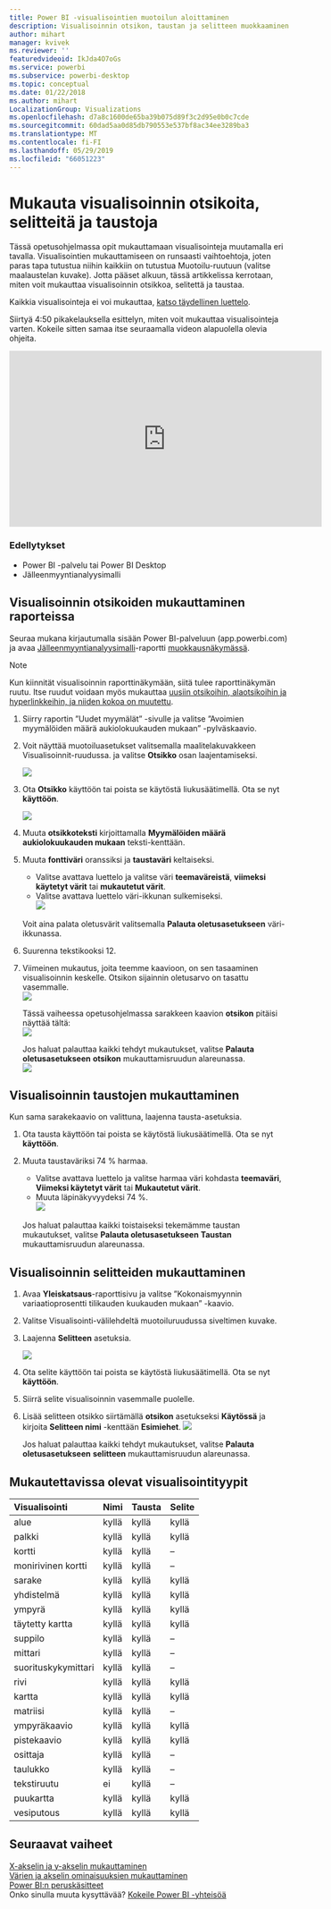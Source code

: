 ```yaml
---
title: Power BI -visualisointien muotoilun aloittaminen
description: Visualisoinnin otsikon, taustan ja selitteen muokkaaminen
author: mihart
manager: kvivek
ms.reviewer: ''
featuredvideoid: IkJda4O7oGs
ms.service: powerbi
ms.subservice: powerbi-desktop
ms.topic: conceptual
ms.date: 01/22/2018
ms.author: mihart
LocalizationGroup: Visualizations
ms.openlocfilehash: d7a8c1600de65ba39b075d89f3c2d95e0b0c7cde
ms.sourcegitcommit: 60dad5aa0d85db790553e537bf8ac34ee3289ba3
ms.translationtype: MT
ms.contentlocale: fi-FI
ms.lasthandoff: 05/29/2019
ms.locfileid: "66051223"
---
```

# <a name="customize-visualization-titles-legends-and-backgrounds"></a>Mukauta visualisoinnin otsikoita, selitteitä ja taustoja
Tässä opetusohjelmassa opit mukauttamaan visualisointeja muutamalla eri tavalla.   Visualisointien mukauttamiseen on runsaasti vaihtoehtoja, joten paras tapa tutustua niihin kaikkiin on tutustua Muotoilu-ruutuun (valitse maalaustelan kuvake).  Jotta pääset alkuun, tässä artikkelissa kerrotaan, miten voit mukauttaa visualisoinnin otsikkoa, selitettä ja taustaa.  

Kaikkia visualisointeja ei voi mukauttaa, [katso täydellinen luettelo](#list).  

Siirtyä 4:50 pikakelauksella esittelyn, miten voit mukauttaa visualisointeja varten. Kokeile sitten samaa itse seuraamalla videon alapuolella olevia ohjeita.

<iframe width="560" height="315" src="https://www.youtube.com/embed/IkJda4O7oGs" frameborder="0" allowfullscreen></iframe>

### <a name="prerequisites"></a>Edellytykset
- Power BI -palvelu tai Power BI Desktop
- Jälleenmyyntianalyysimalli

## <a name="customize-visualization-titles-in-reports"></a>Visualisoinnin otsikoiden mukauttaminen raporteissa
Seuraa mukana kirjautumalla sisään Power BI-palveluun (app.powerbi.com) ja avaa [Jälleenmyyntianalyysimalli](../sample-datasets.md)-raportti [muokkausnäkymässä](../service-interact-with-a-report-in-editing-view.md).

> [!NOTE]
> Kun kiinnität visualisoinnin raporttinäkymään, siitä tulee raporttinäkymän ruutu.  Itse ruudut voidaan myös mukauttaa [uusiin otsikoihin, alaotsikoihin ja hyperlinkkeihin, ja niiden kokoa on muutettu](../service-dashboard-edit-tile.md).
> 
> 

1. Siirry raportin ”Uudet myymälät” -sivulle ja valitse ”Avoimien myymälöiden määrä aukiolokuukauden mukaan” -pylväskaavio.
2. Voit näyttää muotoiluasetukset valitsemalla maalitelakuvakkeen Visualisoinnit-ruudussa.  ja valitse **Otsikko** osan laajentamiseksi.  

   ![](media/power-bi-visualization-customize-title-background-and-legend/power-bi-formatting-menu.png)
3. Ota **Otsikko** käyttöön tai poista se käytöstä liukusäätimellä. Ota se nyt **käyttöön**.  

   ![](media/power-bi-visualization-customize-title-background-and-legend/onoffslider.png)
4. Muuta **otsikkoteksti** kirjoittamalla **Myymälöiden määrä aukiolokuukauden mukaan** teksti-kenttään.  
5. Muuta **fonttiväri** oranssiksi ja **taustaväri** keltaiseksi.

   * Valitse avattava luettelo ja valitse väri **teemaväreistä**, **viimeksi käytetyt värit** tai **mukautetut värit**.
   * Valitse avattava luettelo väri-ikkunan sulkemiseksi.  
     ![](media/power-bi-visualization-customize-title-background-and-legend/customizecolorpicker.png)

   Voit aina palata oletusvärit valitsemalla **Palauta oletusasetukseen** väri-ikkunassa.
6. Suurenna tekstikooksi 12.
7. Viimeinen mukautus, joita teemme kaavioon, on sen tasaaminen visualisoinnin keskelle. Otsikon sijainnin oletusarvo on tasattu vasemmalle.  
   ![](media/power-bi-visualization-customize-title-background-and-legend/customizealign.png)

    Tässä vaiheessa opetusohjelmassa sarakkeen kaavion **otsikon** pitäisi näyttää tältä:  
    ![](media/power-bi-visualization-customize-title-background-and-legend/tutorialprogress1.png)

    Jos haluat palauttaa kaikki tehdyt mukautukset, valitse **Palauta oletusasetukseen** **otsikon** mukauttamisruudun alareunassa.  
    ![](media/power-bi-visualization-customize-title-background-and-legend/revertall.png)

## <a name="customize-visualization-backgrounds"></a>Visualisoinnin taustojen mukauttaminen
Kun sama sarakekaavio on valittuna, laajenna tausta-asetuksia.

1. Ota tausta käyttöön tai poista se käytöstä liukusäätimellä. Ota se nyt **käyttöön**.
2. Muuta taustaväriksi 74 % harmaa.

   * Valitse avattava luettelo ja valitse harmaa väri kohdasta **teemaväri**, **Viimeksi käytetyt värit** tai **Mukautetut värit**.
   * Muuta läpinäkyvyydeksi 74 %.   
     ![](media/power-bi-visualization-customize-title-background-and-legend/power-bi-customize-background.png)

   Jos haluat palauttaa kaikki toistaiseksi tekemämme taustan mukautukset, valitse **Palauta oletusasetukseen** **Taustan** mukauttamisruudun alareunassa.

## <a name="customize-visualization-legends"></a>Visualisoinnin selitteiden mukauttaminen
1. Avaa **Yleiskatsaus**-raporttisivu ja valitse ”Kokonaismyynnin variaatioprosentti tilikauden kuukauden mukaan” -kaavio.
2. Valitse Visualisointi-välilehdeltä muotoiluruudussa siveltimen kuvake.  
3. Laajenna **Selitteen** asetuksia.

      ![](media/power-bi-visualization-customize-title-background-and-legend/legend.png)
4. Ota selite käyttöön tai poista se käytöstä liukusäätimellä. Ota se nyt **käyttöön**.
5. Siirrä selite visualisoinnin vasemmalle puolelle.    
6. Lisää selitteen otsikko siirtämällä **otsikon** asetukseksi **Käytössä** ja kirjoita **Selitteen nimi** -kenttään **Esimiehet**.
   ![](media/power-bi-visualization-customize-title-background-and-legend/legend-move.png)

   Jos haluat palauttaa kaikki tehdyt mukautukset, valitse **Palauta oletusasetukseen** **selitteen** mukauttamisruudun alareunassa.

<a name="list"></a>

## <a name="visualization-types-that-can-be-customized"></a>Mukautettavissa olevat visualisointityypit

| Visualisointi | Nimi | Tausta | Selite |
|:--- |:--- |:--- |:--- |
| alue |kyllä |kyllä |kyllä |
| palkki |kyllä |kyllä |kyllä |
| kortti |kyllä |kyllä |– |
| monirivinen kortti |kyllä |kyllä |– |
| sarake |kyllä |kyllä |kyllä |
| yhdistelmä |kyllä |kyllä |kyllä |
| ympyrä |kyllä |kyllä |kyllä |
| täytetty kartta |kyllä |kyllä |kyllä |
| suppilo |kyllä |kyllä |– |
| mittari |kyllä |kyllä |– |
| suorituskykymittari |kyllä |kyllä |– |
| rivi |kyllä |kyllä |kyllä |
| kartta |kyllä |kyllä |kyllä |
| matriisi |kyllä |kyllä |– |
| ympyräkaavio |kyllä |kyllä |kyllä |
| pistekaavio |kyllä |kyllä |kyllä |
| osittaja |kyllä |kyllä |– |
| taulukko |kyllä |kyllä |– |
| tekstiruutu |ei |kyllä |– |
| puukartta |kyllä |kyllä |kyllä |
| vesiputous |kyllä |kyllä |kyllä |

## <a name="next-steps"></a>Seuraavat vaiheet
[X-akselin ja y-akselin mukauttaminen](power-bi-visualization-customize-x-axis-and-y-axis.md)  
[Värien ja akselin ominaisuuksien mukauttaminen](service-getting-started-with-color-formatting-and-axis-properties.md)  
[Power BI:n peruskäsitteet](../consumer/end-user-basic-concepts.md)  
Onko sinulla muuta kysyttävää? [Kokeile Power BI -yhteisöä](http://community.powerbi.com/)

